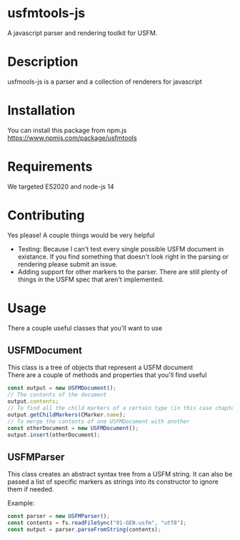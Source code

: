 # usfmtools-js

A javascript parser and rendering toolkit for USFM.

# Description

usfmools-js is a parser and a collection of renderers for javascript

# Installation

You can install this package from npm.js https://www.npmjs.com/package/usfmtools

# Requirements

We targeted ES2020 and node-js 14

# Contributing

Yes please! A couple things would be very helpful

- Testing: Because I can't test every single possible USFM document in existance. If you find something that doesn't look right in the parsing or rendering please submit an issue.
- Adding support for other markers to the parser. There are still plenty of things in the USFM spec that aren't implemented.

# Usage

There a couple useful classes that you'll want to use

## USFMDocument

This class is a tree of objects that represent a USFM document  
There are a couple of methods and properties that you'll find useful

```javascript
const output = new USFMDocument();
// The contents of the document
output.contents;
// To find all the child markers of a certain type (in this case chapters)
output.getChildMarkers(CMarker.name);
// To merge the contents of one USFMDocument with another
const otherDocument = new USFMDocument();
output.insert(otherDocument);
```

## USFMParser

This class creates an abstract syntax tree from a USFM string. It can also be passed a
list of specific markers as strings into its constructor to ignore them if needed.

Example:

```javascript
const parser = new USFMParser();
const contents = fs.readFileSync("01-GEN.usfm", "utf8");
const output = parser.parseFromString(contents);
```
